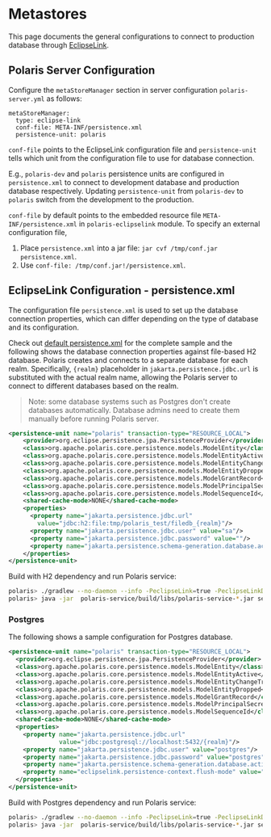 # Metastores

This page documents the general configurations to connect to production database through [EclipseLink](https://eclipse.dev/eclipselink/).

## Polaris Server Configuration
Configure the `metaStoreManager` section in server configuration `polaris-server.yml` as follows:
```
metaStoreManager:
  type: eclipse-link
  conf-file: META-INF/persistence.xml
  persistence-unit: polaris
```
`conf-file` points to the EclipseLink configuration file and `persistence-unit` tells which unit from the configuration file to use for database connection.

E.g., `polaris-dev` and `polaris` persistence units are configured in `persistence.xml` to connect to development database and production database respectively. Updating `persistence-unit` from `polaris-dev` to `polaris` switch from the development to the production.

`conf-file` by default points to the embedded resource file `META-INF/persistence.xml` in `polaris-eclipselink` module.
To specify an external configuration file,
1) Place `persistence.xml` into a jar file: `jar cvf /tmp/conf.jar persistence.xml`.
2) Use `conf-file: /tmp/conf.jar!/persistence.xml`.

## EclipseLink Configuration - persistence.xml
The configuration file `persistence.xml` is used to set up the database connection properties, which can differ depending on the type of database and its configuration.

Check out [default persistence.xml](https://github.com/apache/polaris/blob/main/extension/persistence/eclipselink/src/main/resources/META-INF/persistence.xml) for the complete sample and the following shows the database connection properties against file-based H2 database. Polaris creates and connects to a separate database for each realm. Specifically, `{realm}` placeholder in `jakarta.persistence.jdbc.url` is substituted with the actual realm name, allowing the Polaris server to connect to different databases based on the realm.

> Note: some database systems such as Postgres don't create databases automatically. Database admins need to create them manually before running Polaris server.
```xml
<persistence-unit name="polaris" transaction-type="RESOURCE_LOCAL">
    <provider>org.eclipse.persistence.jpa.PersistenceProvider</provider>
    <class>org.apache.polaris.core.persistence.models.ModelEntity</class>
    <class>org.apache.polaris.core.persistence.models.ModelEntityActive</class>
    <class>org.apache.polaris.core.persistence.models.ModelEntityChangeTracking</class>
    <class>org.apache.polaris.core.persistence.models.ModelEntityDropped</class>
    <class>org.apache.polaris.core.persistence.models.ModelGrantRecord</class>
    <class>org.apache.polaris.core.persistence.models.ModelPrincipalSecrets</class>
    <class>org.apache.polaris.core.persistence.models.ModelSequenceId</class>
    <shared-cache-mode>NONE</shared-cache-mode>
    <properties>
      <property name="jakarta.persistence.jdbc.url"
        value="jdbc:h2:file:tmp/polaris_test/filedb_{realm}"/>
      <property name="jakarta.persistence.jdbc.user" value="sa"/>
      <property name="jakarta.persistence.jdbc.password" value=""/>
      <property name="jakarta.persistence.schema-generation.database.action" value="create"/>
    </properties>
</persistence-unit>
```

Build with H2 dependency and run Polaris service:
```bash
polaris> ./gradlew --no-daemon --info -PeclipseLink=true -PeclipseLinkDeps=com.h2database:h2:2.3.232 clean shadowJar
polaris> java -jar  polaris-service/build/libs/polaris-service-*.jar server ./polaris-server.yml
```

### Postgres

The following shows a sample configuration for Postgres database.

```xml
<persistence-unit name="polaris" transaction-type="RESOURCE_LOCAL">
  <provider>org.eclipse.persistence.jpa.PersistenceProvider</provider>
  <class>org.apache.polaris.core.persistence.models.ModelEntity</class>
  <class>org.apache.polaris.core.persistence.models.ModelEntityActive</class>
  <class>org.apache.polaris.core.persistence.models.ModelEntityChangeTracking</class>
  <class>org.apache.polaris.core.persistence.models.ModelEntityDropped</class>
  <class>org.apache.polaris.core.persistence.models.ModelGrantRecord</class>
  <class>org.apache.polaris.core.persistence.models.ModelPrincipalSecrets</class>
  <class>org.apache.polaris.core.persistence.models.ModelSequenceId</class>
  <shared-cache-mode>NONE</shared-cache-mode>
  <properties>
    <property name="jakarta.persistence.jdbc.url"
              value="jdbc:postgresql://localhost:5432/{realm}"/>
    <property name="jakarta.persistence.jdbc.user" value="postgres"/>
    <property name="jakarta.persistence.jdbc.password" value="postgres"/>
    <property name="jakarta.persistence.schema-generation.database.action" value="create"/>
    <property name="eclipselink.persistence-context.flush-mode" value="auto"/>
  </properties>
</persistence-unit>
```
Build with Postgres dependency and run Polaris service:
```bash
polaris> ./gradlew --no-daemon --info -PeclipseLink=true -PeclipseLinkDeps=org.postgresql:postgresql:42.7.4 clean shadowJar
polaris> java -jar  polaris-service/build/libs/polaris-service-*.jar server ./polaris-server.yml
```
